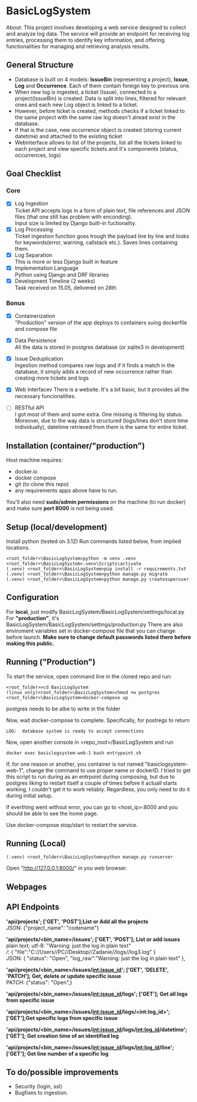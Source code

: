 # BasicLogSystem
About:
This project involves developing a web service designed to collect and analyze log data.
The service will provide an endpoint for receiving log entries, processing them to identify
key information, and offering functionalities for managing and retrieving analysis results.

## General Structure
+ Database is built on 4 models: **IssueBin** (representing a project), **Issue**, **Log** and **Occurrence**. Each of them contain foreign key to previous one.   
+ When new log is ingested, a ticket (Issue), connected to a project(IssueBin) is created. Data is split into lines, filtered for relevant ones and each new Log object is linked to a ticket.  
+ However, before ticket is created, methods checks if a ticket linked to the same project with the same raw log doesn't alread exist in the database.  
+ If that is the case, new occurrence object is created (storing current datetime) and attached to the existing ticket  
+ Webinterface allows to list of the projects, list all the tickets linked to each project and view specific tickets and it's components (status, occurrences, logs)


## Goal Checklist
### Core
- [X] Log Ingestion  
Ticket API accepts logs in a form of plain text, file references and JSON files (that one still has problem with enconding).   
Input size is limited by Django buitl-in fuctionality.    
- [X] Log Processing  
Ticket ingestion function goes trough the payload line by line and looks for keywords(error, warning, callstack etc.). Saves lines containing them.  
- [X] Log Separation  
This is more or less Django built in feature  
- [X] Implementation Language  
Python using Django and DRF libraries  
- [X] Development Timeline (2 weeks)  
Task received on 15.05, delivered on 28th  

### Bonus
- [X] Containerization  
"Production" version of the app deploys to containers suing dockerfile and compose file  
- [X] Data Persistence  
All the data is stored in postgres database (or sqlite3 in development)  
- [X] Issue Deduplication  
Ingestion method compares raw logs and if it finds a match in the database, it simply adds a record of new occurrence rather than creating more tickets and logs  
- [X] Web Interfacev
There is a website. It's a bit basic, but it provides all the necessary funcionalities.  
- [ ] RESTful API  
I got most of them and some extra. One missing is filtering by status.   
Moreover, due to the way data is structured (logs/lines don't store time individually), datetime retrieved from them is the same for entire ticket.  


## Installation (container/"production")
Host machine requires:

+ docker.io
+ docker compose 
+ git (to clone this repo)
+ any requirements apps above have to run.  

You'll also need **sudo/admin permissions** on the machine (to run docker) and make sure **port 8000** is not being used.

## Setup (local/development)
Install python (tested on 3.12) 
Run commands listed below, from implied locations.
```
<root_folder>\BasicLogSystem>python -m venv .venv
<root_folder>\BasicLogSystem>.venv\Scripts\activate
(.venv) <root_folder>\BasicLogSystem>pip install -r requirements.txt
(.venv) <root_folder>\BasicLogSystem>python manage.py migrate
(.venv) <root_folder>\BasicLogSystem>python manage.py createsuperuser
```

## Configuration 
For **local**, just modify BasicLogSystem/BasicLogSystem/settings/local.py
For **"production"**, it's BasicLogSystem/BasicLogSystem/settings/production.py
There are also enviroment variables set in docker-compose file that you can change before launch. 
**Make sure to change default passwords listed there before making this public.**

## Running ("Production")

To start the service, open command line in the cloned repo and run:
```
<root_folder>>cd BasicLogSystem
(linux only)<root_folder>\BasicLogSystem>chmod +w postgres  
<root_folder>\BasicLogSystem>docker-compose up
```
postgres needs to be albe to write in the folder

Now, wait docker-compose to complete. 
Specifically, for postregs to return
```
LOG:  database system is ready to accept connections
```
Now, open another console in <repo_root>/BasicLogSystem and run
```
docker exec basiclogsystem-web-1 bash entrypoint.sh
```

If, for one reason or another, you container is not named "basiclogsystem-web-1", change the command to use proper name or dockerID.
I tried to get this script to run during as an entrpoint during composing, but due to postgres liking to restart itself a couple of times before it actuall starts working, 
I couldn't get it to work reliably. Regardless, you only need to do it during initial setup. 

If everthing went without error, you can go to <host_ip>:8000 and you should be able to see the home page.

Use docker-compose stop/start to restart the service. 

## Running (Local)
```
(.venv) <root_folder>\BasicLogSystem>python manage.py runserver
```
Open "http://127.0.0.1:8000/" in you web browser.

## Webpages




## API Endpoints
**'api/projects'; ['GET', 'POST'];List or Add all the projects**  
JSON: {"project_name": "codename"}
  
**'api/projects/<bin_name>/issues'; ['GET', 'POST']; List or add issues**    
plain text; utf-8:  "Warning: just the log in plain text"  
*/*: { "file":"C://Users//PC//Desktop//Zadanie//logs//log3.log" }  
JSON: { "status": "Open", "log_raw":"Warning: just the log in plain text" },  

**'api/projects/<bin_name>/issues/<int:issue_id>'; ['GET', 'DELETE', 'PATCH']; Get, delete or update specific issue**  
PATCH: {"status": "Open",}  
  
**'api/projects/<bin_name>/issues/<int:issue_id>/logs'; ['GET']; Get all logs from specific issue**  
       
**'api/projects/<bin_name>/issues/<int:issue_id>/logs/\<int:log_id\>'; ['GET'];Get specific logs from specific issue**  

**'api/projects/<bin_name>/issues/<int:issue_id>/logs/<int:log_id>/datetime'; ['GET']; Get creation time of an identified log**  
    
**'api/projects/<bin_name>/issues/<int:issue_id>/logs/<int:log_id>/line'; ['GET']; Get line number of a specific log**  



## To do/possible improvements
+ Security (login, ssl)
+ Bugfixes to ingestion.

